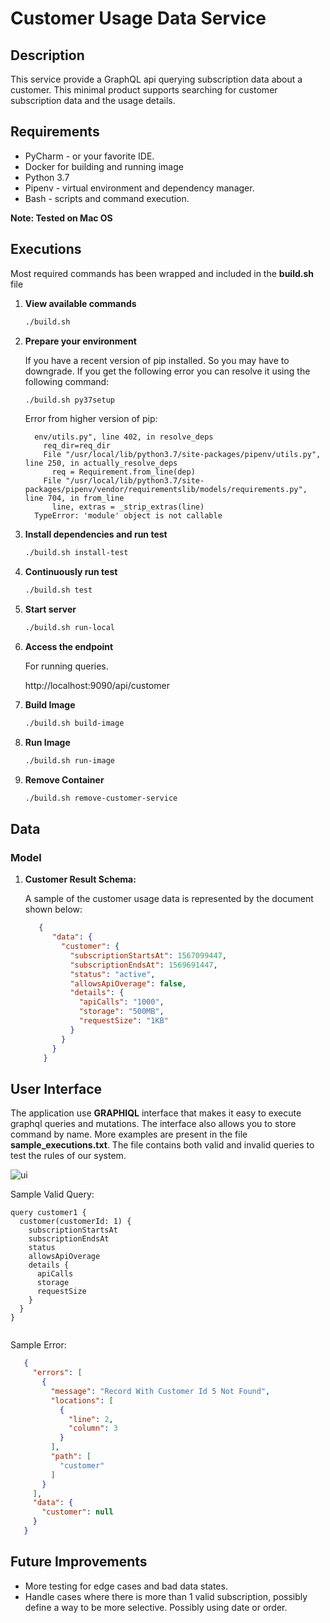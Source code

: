 # Customer Usage Data Service

## Description

This service provide a GraphQL api querying subscription data about a customer. This minimal product supports
searching for customer subscription data and the usage details. 

## Requirements

* PyCharm - or your favorite IDE.
* Docker for building and running image
* Python 3.7
* Pipenv - virtual environment and dependency manager.
* Bash - scripts and command execution.

**Note: Tested on Mac OS**

## Executions

Most required commands has been wrapped and included in the **build.sh** file 

1. **View available commands** 

    ```bash
    ./build.sh
    ```

2. **Prepare your environment** 
  
    If you have a recent version of pip installed. So you may have to downgrade. If you get the following error you can resolve it using the following
    command:

    ```bash
    ./build.sh py37setup
    ```

    Error from higher version of pip:
    ```
      env/utils.py", line 402, in resolve_deps
        req_dir=req_dir
        File "/usr/local/lib/python3.7/site-packages/pipenv/utils.py", line 250, in actually_resolve_deps
          req = Requirement.from_line(dep)
        File "/usr/local/lib/python3.7/site-packages/pipenv/vendor/requirementslib/models/requirements.py", line 704, in from_line
          line, extras = _strip_extras(line)
      TypeError: 'module' object is not callable
    ``` 
    
3. **Install dependencies and run test** 

    ```bash
    ./build.sh install-test
    ```

4. **Continuously run test**

    ```bash
    ./build.sh test
    ```

5. **Start server**

    ```bash
    ./build.sh run-local
    ```

6. **Access the endpoint**

    For running queries.

    http://localhost:9090/api/customer

7. **Build Image**
    ```bash
    ./build.sh build-image
   ```    
8. **Run Image**
    ```bash
    ./build.sh run-image
   ```    
   
9. **Remove Container**
    ```bash
    ./build.sh remove-customer-service 
   ```    
## Data
  
### Model

1. **Customer Result Schema:** 
    
    A sample of the customer usage data is represented by the document shown below:
    
    ```json
       {
          "data": {
            "customer": {
              "subscriptionStartsAt": 1567099447,
              "subscriptionEndsAt": 1569691447,
              "status": "active",
              "allowsApiOverage": false,
              "details": {
                "apiCalls": "1000",
                "storage": "500MB",
                "requestSize": "1KB"
              }
            }
          }
        }
    ```
       
## User Interface

The application use  **GRAPHIQL** interface that makes it easy to execute graphql
queries and mutations. The interface also allows you to store command by name. More 
examples are present in the file **sample_executions.txt**. The file contains both valid and invalid
queries to test the rules of our system. 

![ui](ui.png)


Sample Valid Query:
```
query customer1 {
  customer(customerId: 1) {
    subscriptionStartsAt
    subscriptionEndsAt
    status
    allowsApiOverage
    details {
      apiCalls
      storage
      requestSize
    }
  }
}


```

Sample Error:
 ```json
    {
      "errors": [
        {
          "message": "Record With Customer Id 5 Not Found",
          "locations": [
            {
              "line": 2,
              "column": 3
            }
          ],
          "path": [
            "customer"
          ]
        }
      ],
      "data": {
        "customer": null
      }
    }
```
 
 ## Future Improvements
 * More testing for edge cases and bad data states. 
 * Handle cases where there is more than 1 valid subscription, possibly
 define a way to be more selective. Possibly using date or order.
  
 

